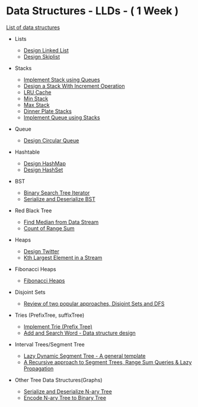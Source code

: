 # Data Structures - LLDs - ( 1 Week )

[List of data structures](https://en.wikipedia.org/wiki/List_of_data_structures)

- Lists

  - [Design Linked List](https://leetcode.com/problems/design-linked-list/)
  - [Design Skiplist](https://leetcode.com/problems/design-skiplist/)
- Stacks
  - [Implement Stack using Queues](https://leetcode.com/problems/implement-stack-using-queues/)
  - [Design a Stack With Increment Operation](https://leetcode.com/problems/design-a-stack-with-increment-operation/)
  - [LRU Cache](https://leetcode.com/problems/lru-cache/)
  - [Min Stack](https://leetcode.com/problems/min-stack/)
  - [Max Stack](https://leetcode.com/problems/max-stack/)
  - [Dinner Plate Stacks](https://leetcode.com/problems/dinner-plate-stacks/)
  - [Implement Queue using Stacks](https://leetcode.com/problems/implement-queue-using-stacks/)
- Queue
  - [Design Circular Queue](https://leetcode.com/problems/design-circular-queue/)
- Hashtable
  - [Design HashMap](https://leetcode.com/problems/design-hashmap/)
  - [Design HashSet](https://leetcode.com/problems/design-hashset/)
- BST
  - [Binary Search Tree Iterator](https://leetcode.com/problems/binary-search-tree-iterator/)
  - [Serialize and Deserialize BST](https://leetcode.com/problems/serialize-and-deserialize-bst/)
- Red Black Tree
  - [Find Median from Data Stream](https://leetcode.com/problems/find-median-from-data-stream/)
  - [Count of Range Sum](https://leetcode.com/problems/count-of-range-sum/)
- Heaps
  - [Design Twitter](https://leetcode.com/problems/design-twitter/)
  - [Kth Largest Element in a Stream](https://leetcode.com/problems/kth-largest-element-in-a-stream/)
- Fibonacci Heaps
  - [Fibonacci Heaps](https://www.cs.princeton.edu/~wayne/teaching/fibonacci-heap.pdf)
- Disjoint Sets
  - [Review of two popular approaches, Disjoint Sets and DFS](https://leetcode.com/problems/most-stones-removed-with-same-row-or-column/discuss/393127/review-of-two-popular-approaches-disjoint-sets-and-dfs-including-optimizations-java-centric)
- Tries (PrefixTree, suffixTree)
  - [Implement Trie (Prefix Tree)](https://leetcode.com/problems/implement-trie-prefix-tree/)
  - [Add and Search Word - Data structure design](https://leetcode.com/problems/add-and-search-word-data-structure-design/)
- Interval Trees/Segment Tree
  - [Lazy Dynamic Segment Tree - A general template](https://leetcode.com/problems/my-calendar-iii/discuss/288928/Lazy-Dynamic-Segment-Tree-A-general-template)
  - [A Recursive approach to Segment Trees, Range Sum Queries &amp; Lazy Propagation](https://leetcode.com/articles/a-recursive-approach-to-segment-trees-range-sum-queries-lazy-propagation/)
- Other Tree Data Structures(Graphs)
  - [Serialize and Deserialize N-ary Tree](https://leetcode.com/problems/serialize-and-deserialize-n-ary-tree/)
  - [Encode N-ary Tree to Binary Tree](https://leetcode.com/problems/encode-n-ary-tree-to-binary-tree/)
